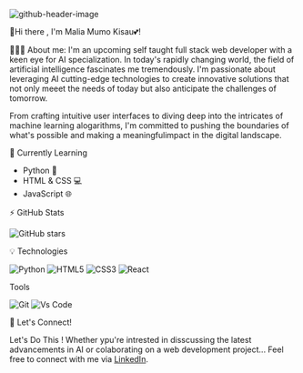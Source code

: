 ![github-header-image](https://github.com/MaliaKisau/MaliaKisau/assets/125894333/adc4cbc6-4a56-4739-918b-67ff7c001167)


🌈Hi there , I'm Malia Mumo Kisau💕!

👩🏾‍💻 About me:
  I'm an upcoming self taught full stack web developer with a keen eye for AI specialization. In today's rapidly changing world, the field of artificial intelligence fascinates me tremendously. I'm passionate about leveraging AI cutting-edge technologies to create innovative solutions that not only meeet the needs of today but also anticipate the challenges of tomorrow. 

  From crafting intuitive user interfaces to diving deep into the intricates of machine learning alogarithms, I'm committed to pushing the boundaries of what's possible and making a meaningfulimpact in the digital landscape. 

🌱 Currently Learning
- Python 🐍
- HTML & CSS 💻
- JavaScript 🌐

⚡ GitHub Stats

![GitHub stars](https://img.shields.io/github/stars/MaliaKisau?style=social)

💡 Technologies

  ![Python](https://img.shields.io/badge/-Python-3776ab?style=flat-square&logo=python&logoColor=white)
  ![HTML5](https://img.shields.io/badge/-HTML5-E34F26?style=flat-square&logo=html5&logoColor=white)
  ![CSS3](https://img.shields.io/badge/-CSS3-1572B6?style=flat-square&loo=css3)
  ![React](https://img.shields.io/badge/-React-61DAFB?style=flat-square&logo=react&logoColor=white)
  
  
  Tools

![Git](https://img.shields.io/badge/-Git-black?style=flat-squares&logo=git)
![Vs Code](https://img.shields.io/badge/-VS%20Code-007ACC?style=flat-square&logo=visual-studio-code&logoColor=white)

💬 Let's Connect!

Let's Do This !
Whether ypu're intrested in disscussing the latest advancements in AI or colaborating on a web development project...
Feel free to connect with me via [LinkedIn](https://www.linkedin.com/in/malia-mumo-kisau-3400b11a2/).
